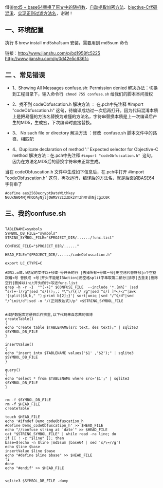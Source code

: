 借鉴[md5 + base64替换了原文中的随机数](http://www.jianshu.com/p/6be4b966c46e)、[自动提取加密方法](http://www.jianshu.com/p/0d42e5c6361c)、[bjective-C代码混淆](http://blog.csdn.net/yiyaaixuexi/article/details/29201699)、[实现正则过滤方法名](http://www.jianshu.com/p/dbba519191af)，谢谢！

## 一、环境配置
执行
$ brew install md5sha1sum
安装，需要用到 md5sum 命令

链接：http://www.jianshu.com/p/bd1958fc5225  http://www.jianshu.com/p/0d42e5c6361c

## 二 、常见错误

* 1、Showing All Messages
confuse.sh: Permission denied
 解决办法：切换到工程目录下，输入命令行` chmod 755 confuse.sh` 给我们的脚本本间授权

* 2、找不到 codeObfuscation.h
 解决方法 ： 在.pch中先注释 #import "codeObfuscation.h" 这句，待编译成功过一次后再打开。因为代码混淆本质上是把易懂的方法名替换为难懂的方法名，字符串替换本质是上一次编译后产生的MD5，生成宏，下次编译时直接替换。
* 3、 No such file or directory
 解决方法 ：修改  confuse.sh 脚本文件中的路径，相匹配
* 4、Duplicate declaration of method ':'
     Expected selector for Objective-C method
解决方法：在.pch中先注释 `#import "codeObfuscation.h" `这句。因为在方法名MD5后的替换字符串未正常生成。

当在  codeObfuscation.h 文件中生成如下信息后，在.pch中打开 #import "codeObfuscation.h" 这句，再次运行，编译后的方法名，就是后面的BASE64字符串了

```
#define aes256DecryptDataWithkey NGUxNWQ4MjVhODAyNjljOWM5Y2IzZDk2YTZhNTdhNjcgIC0K
```
## 三、我的confuse.sh
```

TABLENAME=symbols
SYMBOL_DB_FILE="symbols"
STRING_SYMBOL_FILE="$PROJECT_DIR/....../func.list"

CONFUSE_FILE="$PROJECT_DIR/......"

HEAD_FILE="$PROJECT_DIR/....../codeObfuscation.h"

export LC_CTYPE=C

#取以.m或.h结尾的文件以+号或-号开头的行 |去掉所有+号或－号|用空格代替符号|n个空格跟着<号 替换成 <号|开头不能是IBAction|用空格split字串取第二部分|排序|去重复|删除空行|删掉以init开头的行>写进func.list
grep -h -r -I  "^[-+]" $CONFUSE_FILE  --include '*.[mh]' |sed "s/[+-]//g"|sed "s/[();,: *\^\/\{]/ /g"|sed "s/[ ]*</</"|awk '{split($0,b," ");print b[2];}'| sort|uniq |sed "/^$/d"|sed "/^init/d"|sed -n "/(正则表达式)/p" >$STRING_SYMBOL_FILE


#维护数据库方便日后作排重,以下代码来自念茜的微博
createTable()
{
echo "create table $TABLENAME(src text, des text);" | sqlite3 $SYMBOL_DB_FILE
}

insertValue()
{
echo "insert into $TABLENAME values('$1' ,'$2');" | sqlite3 $SYMBOL_DB_FILE
}

query()
{
echo "select * from $TABLENAME where src='$1';" | sqlite3 $SYMBOL_DB_FILE
}


rm -f $SYMBOL_DB_FILE
rm -f $HEAD_FILE
createTable

touch $HEAD_FILE
echo '#ifndef Demo_codeObfuscation_h
#define Demo_codeObfuscation_h' >> $HEAD_FILE
echo "//confuse string at `date`" >> $HEAD_FILE
cat "$STRING_SYMBOL_FILE" | while read -ra line; do
if [[ ! -z "$line" ]]; then
base=$(echo -n $line |md5sum |base64 | sed 's/\=//g')
echo $line $base
insertValue $line $base
echo "#define $line $base" >> $HEAD_FILE
fi
done
echo "#endif" >> $HEAD_FILE


sqlite3 $SYMBOL_DB_FILE .dump

```

